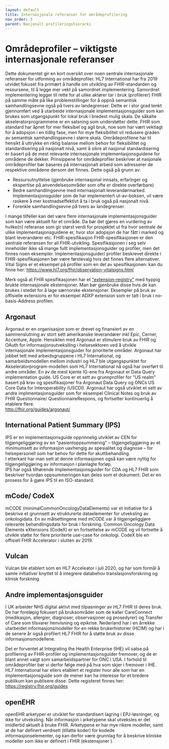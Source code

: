 ```yaml
---
layout: default
title: Internasjonale referanser for områdeprofilering
nav_order: 3
parent: Nasjonalt profileringshierarki
---
```


# Områdeprofiler – viktigste internasjonale referanser

Dette dokumentet gir en kort oversikt over noen sentrale internasjonale referanser for utforming av områdeprofiler.
HL7 International har fra 2019 utvidet fokuset fra primært å handle om utvikling av FHIR-standarden og ressursene, til å legge mer vekt på samordnet implementering.  Samordnet implementering legger til rette for at ulike aktører tar i bruk (profilerer) FHIR på samme måte på like problemstillinger for å oppnå semantisk samhandlingsevne også på tvers av landegrenser. Dette er i stor grad tenkt gjennomført ved å utarbeide internasjonale implementasjonsguider som kan brukes som utgangspunkt for lokal bruk i bredest mulig skala. De såkalte akseleratorprogrammene er en satsning som understøtter dette. FHIR som standard har åpnet for mer fleksibel og agil bruk, noe som har vært vektlagt for å adopsjon i en tidlig fase, men for mye fleksibilitet vil redusere graden av semantisk samhandlingsevne i større skala. Områdeprofilene har til hensikt å uttrykke en riktig balanse mellom behov for fleksibilitet og standardisering på nasjonalt nivå, samt å sikre at nasjonal standardisering er basert på de mest relevante internasjonale implementasjonsguidene for områdene de dekker. 
Prinsippene for områdeprofiler beskriver at nasjonale områdeprofiler bør baseres på internasjonalt arbeid som adresserer de respektive områdene dersom det finnes. Dette også på grunn av:

* Ressursutnyttelse (gjenbruke internasjonal innsats, erfaringer og ekspertise på anvendelsesområder som ofte er direkte overførbare) 
* Bedre samhandlingsevne med internasjonalt leverandørmarked. Implementasjonsguider som de har implementert ut-av-boksen, vil være raskere å mer kostnadseffektivt å ta i bruk også på nasjonalt nivå. 
* Forenkle samhandlingsevne på tvers av landegrenser.

I mange tilfeller kan det være flere internasjonale implementasjonsguider som kan være aktuelt for et område. Da bør det gjøres en vurdering av hvilke(n) referanse som gir størst verdi for prosjektet ut fra hvor sentrale de ulike implementasjonsguidene er, hvor stor adopsjon de har fått i marked og blant leverandører etc. 
FHIR-spesifikasjon
FHIR-spesifikasjonen er den sentrale referansen for all FHIR-utvikling. Spesifikasjonen i seg selv inneholder ikke så mange fullt implementasjonsguider og profiler, men det finnes noen eksempler. Implementasjonsguider/ profiler beskrevet direkte i FHIR-spesifikasjonen bør være førstevalg hvis det finnes flere alternativer. Vital Signs er et eksempel på profiler som en del av spesifikasjonen:  kan du finne her: https://www.hl7.org/fhir/observation-vitalsigns.html

 Merk også at FHIR spesifikasjonen har et ["extension-registry"](https://www.hl7.org/fhir/extensibility-registry.html) med hyppig brukte internasjonale ekstensjoner. Man bør gjenbruke disse hvis de kan brukes i stedet for å lage særnorske ekstensjoner. Eksempler på bruk av offisielle extensions er for eksempel ADXP extension som er tatt i bruk i no-basis-Address profilen.

## Argonaut
Argonaut er en organisasjon som er drevet og finansiert av en sammenslutning av stort sett amerikanske leverandører inkl Epic, Cerner, Accenture, Apple. Hensikten med Argonaut er stimulere bruk av FHIR og OAuth for informasjonsutvekslling i helsesektoren ved å utvikle internasjonale implementasjonsguider for prioriterte områder. Argonaut har jobbet tett med arbeidsgruppene i HL7 International, og samarbeidsmodellen mellom industri og HL7 ble utgangspunktet for Akseleratorprogram-modellen som HL7 International nå også har overført til andre områder. 
En av de mest kjente IG-ene fra Argonaut er Data Query implementation guide. US Core er et sett av grunnprofiler for "US realm" basert på krav og spesifikasjoner fra Argonaut Data Query og ONCs US Core Data for Interoperability (USCDI). Argonaut har også utviklet et sett av andre implmentasjonsguider som for eksempel Clinical Notes og bruk av FHIR Questionnaire/ QuestionnaireRespons, og fortsetter kontinuerlig å etablere flere.   
http://fhir.org/guides/argonaut/

## International Patient Summary (IPS)
IPS er en implementasjonsguide opprinnelig utviklet av CEN for tilgjengeliggjøring av en "pasientoppsummering" – tilgjengeliggjøring av et minimumsett av informasjon uavhengig av spesialitet og diagnose – for helsepersonell som har behov for dette for akuttbehandling.  
I etterkant har man sett at denne informasjonen også kan være nyttig for tilgjengeliggjøring av informasjon i planlagte forløp.  
IPS har også tilhørende implementasjonsguider for CDA og HL7 FHIR som beskriver hvordan oppsummeringen kan deles som et dokument. Det er en prosess for å gjøre IPS til en ISO-standard. 

## mCode/ CodeX
mCODE (minimalCommonOncologyDataElements) var et initiative for å beskrive et grunnsett av strukturerte dataelementer for utveksling av onkologidata. En av målsettingene med mCODE var å tilgjengeliggjøre relevante behandlingsdata for bruk i forskning. Common Oncology Data Elements eXtensions (CodeX) er en fortsettelse av mCODE og vil fortsette å utvikle støtte for flere prioriterte use-case for onkologi. CodeX ble en offisiell FHIR Accelerator i slutten av 2019. 

## Vulcan
Vulcan ble etablert som en HL7 Acceleator i juli 2020, og har som formål å samle initiativer knyttet til å integrere databehov translasjonsforskning og klinisk forskning 

## Andre implementasjonsguider 
I UK arbeider NHS digital aktivt med tilpasninger av HL7 FHIR til deres bruk. De har foreløpig fokusert på bruksområder som de kaller CareConnect (medikasjon, allergier, diagnoser, observasjoner og prosedyrer) og Transfer of Care som tilsvarer henvisning og epikrise.
Nederland har i en årrekke utarbeidet informasjonsmodeller for en rekke brukerhistorier (HCIM) og har i de senere år også profilert HL7 FHIR for å støtte bruk av disse informasjonsmodellene.
 
Det er forventet at Integrating the Health Enterprise (IHE) vil satse på profilering av FHIR-profiler og implementasjonsguider fremover, og de er blant annet valgt som samarbeidspartner for ONC i USA. I forhold til områdeprofiler bør vi derfor følge med på hva som skjer i fremover i IHE.
HL7 International har ellers etablert et register hvor alle som har en implementasjonsguide som de mener kan ha interesse for et bredere publikum kan publisere  disse.  Dette registeret finnes her:
https://registry.fhir.org/guides

## openEHR
openEHR arketyper er utviklet for standardisert lagring i EPJ-løsninger, og ikke for utveksling. Når informasjon i arketypene skal utveksles er det imidlertid aktuelt å bruke FHIR. Arketypene er har mye rikere modeller, samt at de har definert verdisett (tillatte koder) for kodede informasjonselementer, og kan derfor være grunnlag for å beskrive kliniske modeller som ikke er definert i FHIR (ekstensjoner ).
